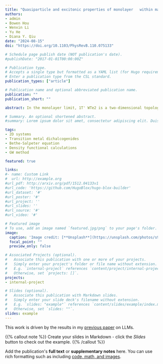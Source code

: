```yaml
---
title: "Quasiparticle and excitonic properties of monolayer   within many-body perturbation theory"
authors:
- admin
- Bowen Hou
- Wenxin Li
- Yu He
- Diana Y. Qiu
date: "2024-08-15"
doi: "https://doi.org/10.1103/PhysRevB.110.075133"

# Schedule page publish date (NOT publication's date).
#publishDate: "2017-01-01T00:00:00Z"

# Publication type.
# Accepts a single type but formatted as a YAML list (for Hugo requirements).
# Enter a publication type from the CSL standard.
publication_types: ["article"]

# Publication name and optional abbreviated publication name.
publication: ""
publication_short: ""

abstract: In the monolayer limit, 1T' WTe2 is a two-dimensional topological insulator exhibiting the quantum spin Hall effect and is believed to host an excitonic insulator ground state. However, theoretical analysis of this system is complicated by the difficulty of obtaining descriptions of the single-quasiparticle band structure consistent with experimental measurement within conventional first-principles techniques. Previous band-structure calculations using the Perdew-Burke-Ernzerhof functional and a one-shot GW approximation result in a semimetallic band structure, while calculations with hybrid functionals appear to open a band gap. Here, we demonstrate that self-consistently updating wave functions within a static GW approximation (static COHSEX) can reproduce the insulating band structure experimentally observed by angle-resolved photoemission spectroscopy without resorting to mechanisms beyond the quasiparticle picture. Finally, a finite-momentum Bethe-Salpeter equation calculation on top of self-consistent GW results in negative exciton excitation energies, leaving open the possibility of excitonic instability in 1T' monolayer WTe2.

# Summary. An optional shortened abstract.
#summary: Lorem ipsum dolor sit amet, consectetur adipiscing elit. Duis posuere tellus ac convallis placerat. Proin tincidunt magna sed ex sollicitudin condimentum.

tags:
- 2D systems
- Transition metal dichalcogenides
- Bethe-Salpeter equation
- Density functional calculations
- GW method

featured: true

links:
#- name: Custom Link
#  url: http://example.org
#url_pdf: http://arxiv.org/pdf/1512.04133v1
#url_code: 'https://github.com/HugoBlox/hugo-blox-builder'
#url_dataset: '#'
#url_poster: '#'
#url_project: ''
#url_slides: ''
#url_source: '#'
#url_video: '#'

# Featured image
# To use, add an image named `featured.jpg/png` to your page's folder. 
image:
  caption: 'Image credit: [**Unsplash**](https://unsplash.com/photos/s9CC2SKySJM)'
  focal_point: ""
  preview_only: false

# Associated Projects (optional).
#   Associate this publication with one or more of your projects.
#   Simply enter your project's folder or file name without extension.
#   E.g. `internal-project` references `content/project/internal-project/index.md`.
#   Otherwise, set `projects: []`.
projects:
- internal-project

# Slides (optional).
#   Associate this publication with Markdown slides.
#   Simply enter your slide deck's filename without extension.
#   E.g. `slides: "example"` references `content/slides/example/index.md`.
#   Otherwise, set `slides: ""`.
slides: example
---
```


This work is driven by the results in my [previous paper](/publication/conference-paper/) on LLMs.

{{% callout note %}}
Create your slides in Markdown - click the *Slides* button to check out the example.
{{% /callout %}}

Add the publication's **full text** or **supplementary notes** here. You can use rich formatting such as including [code, math, and images](https://docs.hugoblox.com/content/writing-markdown-latex/).
